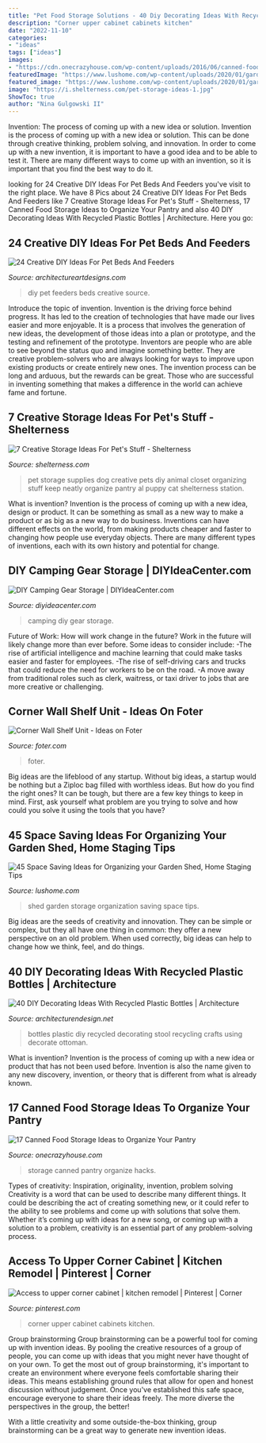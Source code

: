 ```yaml
---
title: "Pet Food Storage Solutions - 40 Diy Decorating Ideas With Recycled Plastic Bottles"
description: "Corner upper cabinet cabinets kitchen"
date: "2022-11-10"
categories:
- "ideas"
tags: ["ideas"]
images:
- "https://cdn.onecrazyhouse.com/wp-content/uploads/2016/06/canned-food-storage-ideas-feature.jpg"
featuredImage: "https://www.lushome.com/wp-content/uploads/2020/01/garden-shed-storage-organization-tips-31.jpg"
featured_image: "https://www.lushome.com/wp-content/uploads/2020/01/garden-shed-storage-organization-tips-31.jpg"
image: "https://i.shelterness.com/pet-storage-ideas-1.jpg"
ShowToc: true
author: "Nina Gulgowski II"
---
```



Invention: The process of coming up with a new idea or solution.
Invention is the process of coming up with a new idea or solution. This can be done through creative thinking, problem solving, and innovation. In order to come up with a new invention, it is important to have a good idea and to be able to test it. There are many different ways to come up with an invention, so it is important that you find the best way to do it.

	

		
looking for 24 Creative DIY Ideas For Pet Beds And Feeders you've visit to the right place. We have 8 Pics about 24 Creative DIY Ideas For Pet Beds And Feeders like 7 Creative Storage Ideas For Pet&#039;s Stuff - Shelterness, 17 Canned Food Storage Ideas to Organize Your Pantry and also 40 DIY Decorating Ideas With Recycled Plastic Bottles | Architecture. Here you go:
		
    
## 24 Creative DIY Ideas For Pet Beds And Feeders

<img loading=lazy src="https://www.architectureartdesigns.com/wp-content/uploads/2013/10/1548-630x699.jpg" onerror="this.onerror=null;this.src='https://tse3.mm.bing.net/th?id=OIP.AG4ZTUnoVEUGoxSr9-wgWAHaIN&amp;pid=15.1';" alt="24 Creative DIY Ideas For Pet Beds And Feeders">

_Source: architectureartdesigns.com_

>diy pet feeders beds creative source. 

	

Introduce the topic of invention.
Invention is the driving force behind progress. It has led to the creation of technologies that have made our lives easier and more enjoyable. It is a process that involves the generation of new ideas, the development of those ideas into a plan or prototype, and the testing and refinement of the prototype. Inventors are people who are able to see beyond the status quo and imagine something better. They are creative problem-solvers who are always looking for ways to improve upon existing products or create entirely new ones. The invention process can be long and arduous, but the rewards can be great. Those who are successful in inventing something that makes a difference in the world can achieve fame and fortune.

    
## 7 Creative Storage Ideas For Pet&#039;s Stuff - Shelterness

<img loading=lazy src="https://i.shelterness.com/pet-storage-ideas-1.jpg" onerror="this.onerror=null;this.src='https://tse2.mm.bing.net/th?id=OIP.5cVhKqhcTQpGVgX8gIH9WwAAAA&amp;pid=15.1';" alt="7 Creative Storage Ideas For Pet&#039;s Stuff - Shelterness">

_Source: shelterness.com_

>pet storage supplies dog creative pets diy animal closet organizing stuff keep neatly organize pantry al puppy cat shelterness station. 

	

What is invention?
Invention is the process of coming up with a new idea, design or product. It can be something as small as a new way to make a product or as big as a new way to do business. Inventions can have different effects on the world, from making products cheaper and faster to changing how people use everyday objects. There are many different types of inventions, each with its own history and potential for change.

    
## DIY Camping Gear Storage | DIYIdeaCenter.com

<img loading=lazy src="http://irepo.primecp.com/2016/06/284904/FOG9C1YINYU4RZS-LARGE_Large600_ID-1703173.jpg?v=1703173" onerror="this.onerror=null;this.src='https://tse4.mm.bing.net/th?id=OIP.pBeVytzlehovefUCO1n00AHaMM&amp;pid=15.1';" alt="DIY Camping Gear Storage | DIYIdeaCenter.com">

_Source: diyideacenter.com_

>camping diy gear storage. 

	

Future of Work: How will work change in the future?
Work in the future will likely change more than ever before. Some ideas to consider include:
-The rise of artificial intelligence and machine learning that could make tasks easier and faster for employees. 
-The rise of self-driving cars and trucks that could reduce the need for workers to be on the road. 
-A move away from traditional roles such as clerk, waitress, or taxi driver to jobs that are more creative or challenging.

    
## Corner Wall Shelf Unit - Ideas On Foter

<img loading=lazy src="https://foter.com/photos/title/corner-wall-shelf-unit.jpg" onerror="this.onerror=null;this.src='https://tse2.mm.bing.net/th?id=OIP.is3hNWIybg8YCzfYnAUAmAHaJ4&amp;pid=15.1';" alt="Corner Wall Shelf Unit - Ideas on Foter">

_Source: foter.com_

>foter. 

	

Big ideas are the lifeblood of any startup. Without big ideas, a startup would be nothing but a Ziploc bag filled with worthless ideas. But how do you find the right ones? It can be tough, but there are a few key things to keep in mind. First, ask yourself what problem are you trying to solve and how could you solve it using the tools that you have?

    
## 45 Space Saving Ideas For Organizing Your Garden Shed, Home Staging Tips

<img loading=lazy src="https://www.lushome.com/wp-content/uploads/2020/01/garden-shed-storage-organization-tips-31.jpg" onerror="this.onerror=null;this.src='https://tse4.mm.bing.net/th?id=OIP.j-4u5jI1P4JvTKr4pnop2wAAAA&amp;pid=15.1';" alt="45 Space Saving Ideas for Organizing your Garden Shed, Home Staging Tips">

_Source: lushome.com_

>shed garden storage organization saving space tips. 

	

Big ideas are the seeds of creativity and innovation. They can be simple or complex, but they all have one thing in common: they offer a new perspective on an old problem. When used correctly, big ideas can help to change how we think, feel, and do things.

    
## 40 DIY Decorating Ideas With Recycled Plastic Bottles | Architecture

<img loading=lazy src="http://cdn.architecturendesign.net/wp-content/uploads/2014/09/DIY-Plastic-Bottles-ideas-3.jpg" onerror="this.onerror=null;this.src='https://tse4.mm.bing.net/th?id=OIP.wVsOOc0Y9-vytgnCQzb9aAHaIU&amp;pid=15.1';" alt="40 DIY Decorating Ideas With Recycled Plastic Bottles | Architecture">

_Source: architecturendesign.net_

>bottles plastic diy recycled decorating stool recycling crafts using decorate ottoman. 

	

What is invention?
Invention is the process of coming up with a new idea or product that has not been used before. Invention is also the name given to any new discovery, invention, or theory that is different from what is already known.

    
## 17 Canned Food Storage Ideas To Organize Your Pantry

<img loading=lazy src="https://cdn.onecrazyhouse.com/wp-content/uploads/2016/06/canned-food-storage-ideas-feature.jpg" onerror="this.onerror=null;this.src='https://tse1.mm.bing.net/th?id=OIP.kC81vpuqU92uDBr7cOfatQHaD3&amp;pid=15.1';" alt="17 Canned Food Storage Ideas to Organize Your Pantry">

_Source: onecrazyhouse.com_

>storage canned pantry organize hacks. 

	

Types of creativity: Inspiration, originality, invention, problem solving
Creativity is a word that can be used to describe many different things. It could be describing the act of creating something new, or it could refer to the ability to see problems and come up with solutions that solve them. Whether it’s coming up with ideas for a new song, or coming up with a solution to a problem, creativity is an essential part of any problem-solving process.

    
## Access To Upper Corner Cabinet | Kitchen Remodel | Pinterest | Corner

<img loading=lazy src="https://s-media-cache-ak0.pinimg.com/736x/d4/41/bb/d441bb31987af8cfe9aec363fd031698.jpg" onerror="this.onerror=null;this.src='https://tse3.mm.bing.net/th?id=OIP.umhmKbInMe4aNFEC7wtMFAHaLH&amp;pid=15.1';" alt="Access to upper corner cabinet | kitchen remodel | Pinterest | Corner">

_Source: pinterest.com_

>corner upper cabinet cabinets kitchen. 

	

Group brainstorming
Group brainstorming can be a powerful tool for coming up with invention ideas. By pooling the creative resources of a group of people, you can come up with ideas that you might never have thought of on your own.
To get the most out of group brainstorming, it's important to create an environment where everyone feels comfortable sharing their ideas. This means establishing ground rules that allow for open and honest discussion without judgement. Once you've established this safe space, encourage everyone to share their ideas freely. The more diverse the perspectives in the group, the better!

With a little creativity and some outside-the-box thinking, group brainstorming can be a great way to generate new invention ideas.

